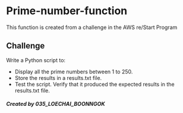 # Prime-number-function
This function is created from a challenge in the AWS re/Start Program

## Challenge
Write a Python script to:
- Display all the prime numbers between 1 to 250.
- Store the results in a results.txt file.
- Test the script. Verify that it produced the expected results in the results.txt file.

##### Created by 035_LOECHAI_BOONNGOK 
